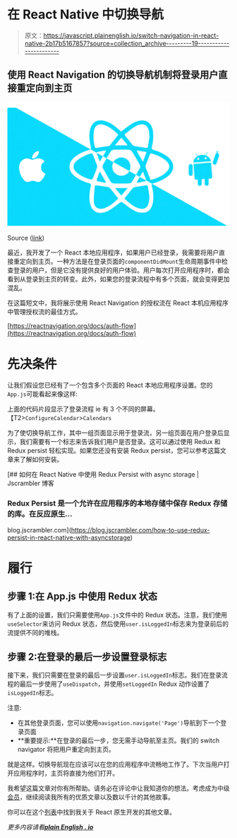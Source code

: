 # 在 React Native 中切换导航

> 原文：<https://javascript.plainenglish.io/switch-navigation-in-react-native-2b17b5167857?source=collection_archive---------19----------------------->

## 使用 React Navigation 的切换导航机制将登录用户直接重定向到主页

![](img/1f96bfe5b440499885ffab8ef1538146.png)

Source ([link](https://www.progress.com/blogs/the-react-native-sdk-for-kinvey-is-now-available))

最近，我开发了一个 React 本地应用程序，如果用户已经登录，我需要将用户直接重定向到主页。一种方法是在登录页面的`componentDidMount`生命周期事件中检查登录的用户，但是它没有提供良好的用户体验。用户每次打开应用程序时，都会看到从登录到主页的转变。此外，如果您的登录流程中有多个页面，就会变得更加混乱。

在这篇短文中，我将展示使用 React Navigation 的授权流在 React 本机应用程序中管理授权流的最佳方式。

[https://reactnavigation.org/docs/auth-flow](https://reactnavigation.org/docs/auth-flow)

# 先决条件

让我们假设您已经有了一个包含多个页面的 React 本地应用程序设置。您的`App.js`可能看起来像这样:

上面的代码片段显示了登录流程 ie 有 3 个不同的屏幕。【T2>`ConfigureCalendar`>`Calendars`

为了使切换导航工作，其中一组页面显示用于登录流，另一组页面在用户登录后显示，我们需要有一个标志来告诉我们用户是否登录。这可以通过使用 Redux 和 Redux persist 轻松实现。如果您还没有安装 Redux persist，您可以参考这篇文章来了解如何安装。

[](https://blog.jscrambler.com/how-to-use-redux-persist-in-react-native-with-asyncstorage) [## 如何在 React Native 中使用 Redux Persist with async storage | Jscrambler 博客

### Redux Persist 是一个允许在应用程序的本地存储中保存 Redux 存储的库。在反应原生…

blog.jscrambler.com](https://blog.jscrambler.com/how-to-use-redux-persist-in-react-native-with-asyncstorage) 

# 履行

## 步骤 1:在 App.js 中使用 Redux 状态

有了上面的设置，我们只需要使用`App.js`文件中的 Redux 状态。注意，我们使用`useSelector`来访问 Redux 状态，然后使用`user.isLoggedIn`标志来为登录前后的流提供不同的堆栈。

## 步骤 2:在登录的最后一步设置登录标志

接下来，我们只需要在登录的最后一步设置`user.isLoggedIn`标志。我们在登录流程的最后一步使用了`useDispatch`，并使用`setLoggedIn` Redux 动作设置了`isLoggedIn`标志。

注意:

*   在其他登录页面，您可以使用`navigation.navigate('Page')`导航到下一个登录页面
*   **重要提示:**在登录的最后一步，您无需手动导航至主页。我们的 switch navigator 将把用户重定向到主页。

就是这样。切换导航现在应该可以在您的应用程序中流畅地工作了。下次当用户打开应用程序时，主页将直接为他们打开。

我希望这篇文章对你有所帮助。请务必在评论中让我知道你的想法。考虑成为中级[会员](https://utkarshabakshi.medium.com/membership)，继续阅读我所有的优质文章以及数以千计的其他故事。

你可以在这个[列表](https://utkarshabakshi.medium.com/list/react-native-development-0d5f690f6585)中找到我关于 React 原生开发的其他文章。

*更多内容请看*[***plain English . io***](http://plainenglish.io)